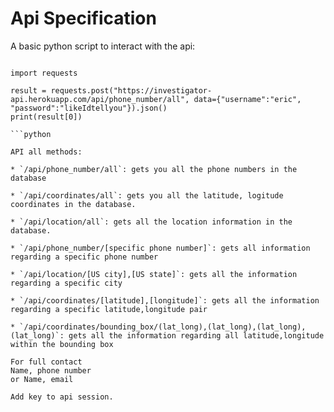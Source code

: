 # Api Specification

A basic python script to interact with the api:

```

import requests

result = requests.post("https://investigator-api.herokuapp.com/api/phone_number/all", data={"username":"eric", "password":"likeIdtellyou"}).json()
print(result[0])

```python

API all methods:

* `/api/phone_number/all`: gets you all the phone numbers in the database

* `/api/coordinates/all`: gets you all the latitude, logitude coordinates in the database.

* `/api/location/all`: gets all the location information in the database.

* `/api/phone_number/[specific phone number]`: gets all information regarding a specific phone number

* `/api/location/[US city],[US state]`: gets all the information regarding a specific city

* `/api/coordinates/[latitude],[longitude]`: gets all the information regarding a specific latitude,longitude pair

* `/api/coordinates/bounding_box/(lat_long),(lat_long),(lat_long),(lat_long)`: gets all the information regarding all latitude,longitude within the bounding box

For full contact
Name, phone number
or Name, email

Add key to api session. 
